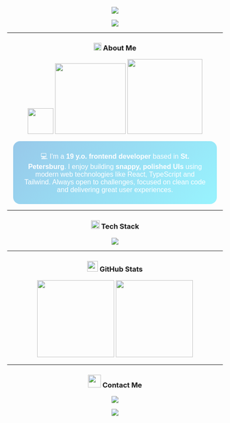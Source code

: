 <!-- Top banner -->
<p align="center">
  <img src="https://capsule-render.vercel.app/api?type=waving&color=0:007acc,100:00e5ff&height=200&section=header" />
</p>

<!-- Typing animation -->
<p align="center">
  <img src="https://readme-typing-svg.demolab.com?font=Fira+Code&size=24&pause=1000&center=true&vCenter=true&width=705&lines=Yo!+I'm+Vladimir+=);Frontend+Developer+%7C+TypeScript+Fan+%7C+UI+Lover;Building+Beautiful+and+Clean+Interfaces!" />
</p>

---

<h3 align="center"> <img src="https://media2.giphy.com/media/QssGEmpkyEOhBCb7e1/giphy.gif?cid=ecf05e47a0n3gi1bfqntqmob8g9aid1oyj2wr3ds3mg700bl&rid=giphy.gif" width="18px"> About Me</h3>

<p align="center">
  <img src="https://img.shields.io/badge/Age-19-blue?style=flat-square&logoColor=white" width="60px" />
  <img src="https://img.shields.io/badge/Location-St.%20Petersburg-blue?style=flat-square&logoColor=white" width="165px" />
  <img src="https://img.shields.io/badge/Role-Frontend%20Developer-blue?style=flat-square&logoColor=white" width="175px" />
</p>

<div align="center">

<div align="center" style="background: linear-gradient(135deg, rgba(0,122,204,0.4), rgba(0,229,255,0.4)); padding: 1.5rem; border-radius: 1rem; width: 85%; backdrop-filter: blur(10px); color: #fff; font-size: 1rem; font-family: sans-serif; animation: fadeIn 1s ease-in;">
  💻 I'm a <strong>19 y.o. frontend developer</strong> based in <strong>St. Petersburg</strong>.  
  I enjoy building <strong>snappy, polished UIs</strong> using modern web technologies like React, TypeScript and Tailwind.  
  Always open to challenges, focused on clean code and delivering great user experiences.
</div>

</div>

---

<h3 align="center"><img src="https://media.tenor.com/KvRIHOyJN-sAAAAi/gears-spinning.gif" width="20px"> Tech Stack</h3>

<p align="center">
  <img src="https://skillicons.dev/icons?i=ts,js,react,nextjs,vue,vite,redux,html,css,tailwind,nodejs,expressjs,mongodb,git,figma,linux&perline=8" />
</p>

---

<h3 align="center"> <img src="https://media.giphy.com/media/W5eoZHPpUx9sapR0eu/giphy.gif" width="25px"> GitHub Stats</h3>

<p align="center">
  <img src="https://github-readme-stats.vercel.app/api?username=vovvkka&show_icons=true&include_all_commits=true&theme=tokyonight&hide=issues&cache_seconds=1800" height="180"/>
  <img src="https://github-readme-stats.vercel.app/api/top-langs/?username=vovvkka&layout=compact&theme=tokyonight&cache_seconds=1800" height="180"/>
</p>

---

<h3 align="center"><img src="https://media.tenor.com/Q9rfrj2lA6kAAAAi/smolverse-smol.gif" width="30px"> Contact Me</h3>

<p align="center">
  <a href="https://t.me/vovvijj">
    <img src="https://img.shields.io/badge/-Telegram-2CA5E0?style=for-the-badge&logo=telegram&logoColor=white" />
  </a>
</p>

<!-- Bottom banner -->
<p align="center">
  <img src="https://capsule-render.vercel.app/api?type=waving&color=0:00e5ff,100:007acc&height=120&section=footer" />
</p>
